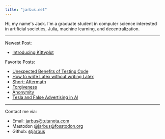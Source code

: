 ```yaml
---
title: "jarbus.net"
---
```

Hi, my name's Jack. I'm a graduate student in computer science interested in artificial societies, Julia, machine learning, and decentralization.
<hr>

Newest Post:

- [Introducing Kittyplot](blog/introducing-kittyplot)


Favorite Posts:

- [Unexpected Benefits of Testing Code](blog/unexpected-benefits-of-testing)
- [How to write Latex without writing Latex](blog/write-latex-without-latex)
- [Short: Aftermath](blog/short-aftermath)
- [Forgiveness](blog/forgiveness)
- [Anonymity](blog/anonymity)
- [Tesla and False Advertising in AI](blog/tesla-and-false-advertising-in-ai)

<hr>

Contact me via:
* Email: jarbus@tutanota.com
* Mastodon [@jarbus@fosstodon.org](https://fosstodon.org/@jarbus)
* Github: [@jarbus](https://github.com/jarbus)
